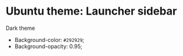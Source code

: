 # Ubuntu theme: Launcher sidebar

Dark theme
- Background-color: `#292929`;
- Background-opacity: 0.95;



